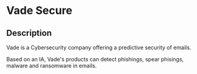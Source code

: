 # Vade Secure

## Description

Vade is a Cybersecurity company offering a predictive security of emails.

Based on an IA, Vade's products can detect phishings, spear phisings, malware and ransomware in emails.